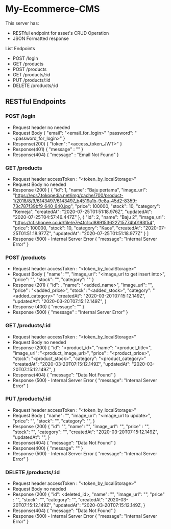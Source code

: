 # My-Ecommerce-CMS

This server has:
- RESTful endpoint for asset's CRUD Operation
- JSON Formatted response

List Endpoints
- POST /login
- GET /products
- POST /products
- GET /products/:id
- PUT /products/:id
- DELETE /products/:id

## RESTful Endpoints

 ### POST /login
  * Request header
    no needed
  * Request Body
    {
      "email": "<email_for_login>"
      "password": "<password_for_login>"
    }
  * Response(200)
    {
      "token": "<access_token_JWT>"
    }
  * Response(401)
    {
      "message" : "<AuthValidationError>"
    }
  * Response(404)
    {
      "message" : "Email Not Found"
    }


### GET /products
  * Request header
    accessToken : "<token_by_localStorage>"
  * Request Body
    no needed
  * Response (200)
    [
      {
        "id": 1,
        "name": "Baju pertama",
        "image_url": "https://ecs7.tokopedia.net/img/cache/700/product-1/2018/8/9/6143497/6143497_b4519a1b-9e8a-45d2-8359-73c787f39bf9_640_640.jpg",
        "price": 100000,
        "stock": 10,
        "category": "Kemeja",
        "createdAt": "2020-07-25T01:51:18.976Z",
        "updatedAt": "2020-07-25T04:57:46.447Z"
      },
      {
        "id": 2,
        "name": "Baju 2",
        "image_url": "https://cf.shopee.co.id/file/e7e4fc1cd889153622715774b0193f54",
        "price": 100000,
        "stock": 10,
        "category": "Kaos",
        "createdAt": "2020-07-25T01:51:18.977Z",
        "updatedAt": "2020-07-25T01:51:18.977Z"
      }
    ]
  * Response (500) - Internal Server Error
    {
      "message": "Internal Server Error"
    }

### POST /products
  * Request header
    accessToken : "<token_by_localStorage>"
  * Request Body
    {
      "name": "<name to get insert into>",
      "image_url": "<image_url to get insert into>",
      "price": "<price to get insert into>",
      "stock": "<stock to get insert into>",
      "category": "<category to get insert into>"
    }
  * Response (201)
    {
      "id": <given id by system>,
      "name": "<added_name>",
      "image_url": "<added image_url>",
      "price" : "<added_price>",
      "stock": "<added_stock>",
      "category": "<added_category>"
      "createdAt": "2020-03-20T07:15:12.149Z",
      "updatedAt": "2020-03-20T07:15:12.149Z",
    }
  * Response (400)
    {
      "message": "<ValidationError>"
    }
  * Response (500)
    {
      "message" : "Internal Server Error"
    }

### GET /products/:id
  * Request header
    accessToken : "<token_by_localStorage>"
  * Request Body
    no needed
  * Response (200)
    {
        "id": "<product_id>",
        "name": "<product_title>",
        "image_url": "<product_image_url>",
        "price" : "<product_price>",
        "stock": "<product_stock>",
        "category": "<product_category>"
        "createdAt": "2020-03-20T07:15:12.149Z",
        "updatedAt": "2020-03-20T07:15:12.149Z",
      }
  * Response(404)
    {
      "message": "Data Not Found"
    }
  * Response (500) - Internal Server Error
    {
      "message": "Internal Server Error"
    }

### PUT /products/:id
  * Request header
    accessToken : "<token_by_localStorage>"
  * Request Body
    {
      "name": "<name to update>",
      "image_url": "<image_url to update>",
      "price": "<price to update>",
      "stock": "<stock to update>",
      "category": "<category to update>",
    }
  * Response (200)
    {
      "id": "<generatedsystemid>",
      "name": "<product updated name>",
      "image_url": "<product updated image_url>",
      "price" : "<product updated price>",
      "stock": "<product updated stock>",
      "category": "<product updated category>",
      "createdAt": "2020-03-20T07:15:12.149Z",
      "updatedAt": "<updated date and time>",
    }
  * Response(404)
    {
      "message": "Data Not Found"
    }
  * Response(400)
    {
      "message": "<ErrorValidation>"
    }
  * Response (500) - Internal Server Error
    {
      "message": "Internal Server Error"
    }

### DELETE /products/:id
  * Request header
    accessToken : "<token_by_localStorage>"
  * Request Body
    no needed
  * Response (200)
    {
      "id": <deleted_id>,
      "name": "<deleted product name>",
      "image_url": "<deleted product image_url>",
      "price" : "<deleted product price>",
      "stock": "<deleted product stock>",
      "category": "<deleted product category>",
      "createdAt": "2020-03-20T07:15:12.149Z",
      "updatedAt": "2020-03-20T07:15:12.149Z,
    }
 * Response(404)
    {
      "message": "Data Not Found"
    }
 * Response (500) - Internal Server Error
    {
      "message": "Internal Server Error"
    }
